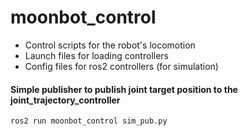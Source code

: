 # moonbot_control
- Control scripts for the robot's locomotion 
- Launch files for loading controllers
- Config files for ros2 controllers (for simulation)

#### Simple publisher to publish joint target position to the joint_trajectory_controller
```bash
ros2 run moonbot_control sim_pub.py
```